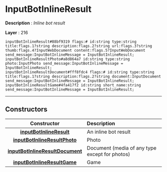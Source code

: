# InputBotInlineResult

**Description** : *Inline bot result*

**Layer** : 216

```tl
inputBotInlineResult#88bf9319 flags:# id:string type:string title:flags.1?string description:flags.2?string url:flags.3?string thumb:flags.4?InputWebDocument content:flags.5?InputWebDocument send_message:InputBotInlineMessage = InputBotInlineResult;
inputBotInlineResultPhoto#a8d864a7 id:string type:string photo:InputPhoto send_message:InputBotInlineMessage = InputBotInlineResult;
inputBotInlineResultDocument#fff8fdc4 flags:# id:string type:string title:flags.1?string description:flags.2?string document:InputDocument send_message:InputBotInlineMessage = InputBotInlineResult;
inputBotInlineResultGame#4fa417f2 id:string short_name:string send_message:InputBotInlineMessage = InputBotInlineResult;
```

---

## Constructors

| Constructor | Description |
| :---: | :--- |
| [**inputBotInlineResult**](constructor/inputBotInlineResult) | An inline bot result |
| [**inputBotInlineResultPhoto**](constructor/inputBotInlineResultPhoto) | Photo |
| [**inputBotInlineResultDocument**](constructor/inputBotInlineResultDocument) | Document (media of any type except for photos) |
| [**inputBotInlineResultGame**](constructor/inputBotInlineResultGame) | Game |